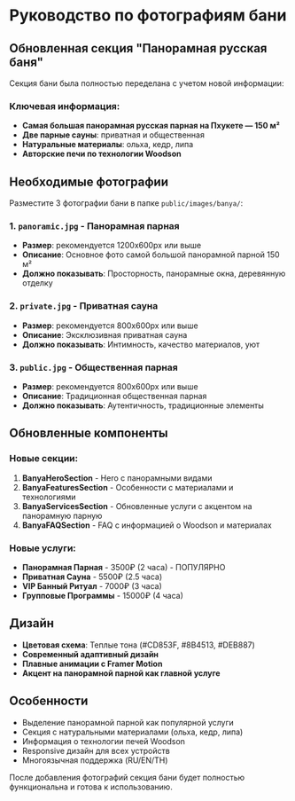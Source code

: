# Руководство по фотографиям бани

## Обновленная секция "Панорамная русская баня"

Секция бани была полностью переделана с учетом новой информации:

### Ключевая информация:

- **Самая большая панорамная русская парная на Пхукете — 150 м²**
- **Две парные сауны**: приватная и общественная
- **Натуральные материалы**: ольха, кедр, липа
- **Авторские печи по технологии Woodson**

## Необходимые фотографии

Разместите 3 фотографии бани в папке `public/images/banya/`:

### 1. `panoramic.jpg` - Панорамная парная

- **Размер**: рекомендуется 1200x600px или выше
- **Описание**: Основное фото самой большой панорамной парной 150 м²
- **Должно показывать**: Просторность, панорамные окна, деревянную отделку

### 2. `private.jpg` - Приватная сауна

- **Размер**: рекомендуется 800x600px или выше
- **Описание**: Эксклюзивная приватная сауна
- **Должно показывать**: Интимность, качество материалов, уют

### 3. `public.jpg` - Общественная парная

- **Размер**: рекомендуется 800x600px или выше
- **Описание**: Традиционная общественная парная
- **Должно показывать**: Аутентичность, традиционные элементы

## Обновленные компоненты

### Новые секции:

1. **BanyaHeroSection** - Hero с панорамными видами
2. **BanyaFeaturesSection** - Особенности с материалами и технологиями
3. **BanyaServicesSection** - Обновленные услуги с акцентом на панорамную парную
4. **BanyaFAQSection** - FAQ с информацией о Woodson и материалах

### Новые услуги:

- **Панорамная Парная** - 3500₽ (2 часа) - ПОПУЛЯРНО
- **Приватная Сауна** - 5500₽ (2.5 часа)
- **VIP Банный Ритуал** - 7000₽ (3 часа)
- **Групповые Программы** - 15000₽ (4 часа)

## Дизайн

- **Цветовая схема**: Теплые тона (#CD853F, #8B4513, #DEB887)
- **Современный адаптивный дизайн**
- **Плавные анимации с Framer Motion**
- **Акцент на панорамной парной как главной услуге**

## Особенности

- Выделение панорамной парной как популярной услуги
- Секция с натуральными материалами (ольха, кедр, липа)
- Информация о технологии печей Woodson
- Responsive дизайн для всех устройств
- Многоязычная поддержка (RU/EN/TH)

После добавления фотографий секция бани будет полностью функциональна и готова к использованию.
